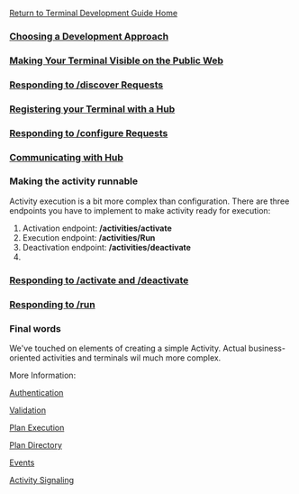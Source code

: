 
[Return to Terminal Development Guide Home](https://github.com/Fr8org/Fr8Core/blob/master/Docs/ForDevelopers/DevelopmentGuides/TerminalDevelopmentGuide.md)

### [Choosing a Development Approach](https://github.com/Fr8org/Fr8Core/blob/master/Docs/ForDevelopers/DevelopmentGuides/ChoosingADevelopmentApproach.md)


### [Making Your Terminal Visible on the Public Web](https://github.com/Fr8org/Fr8Core/blob/master/Docs/ForDevelopers/DevelopmentGuides/PublicVisibility.md)


### [Responding to /discover Requests](https://github.com/Fr8org/Fr8Core/blob/master/Docs/ForDevelopers/DevelopmentGuides/Guide-TerminalDiscovery.md)


### [Registering your Terminal with a Hub](https://github.com/Fr8org/Fr8Core/blob/master/Docs/ForDevelopers/DevelopmentGuides/Guide-TerminalRegistration.md)

### [Responding to /configure Requests](https://github.com/Fr8org/Fr8Core/blob/master/Docs/ForDevelopers/DevelopmentGuides/Guide-ActivityConfiguration.md)

### [Communicating with Hub](https://github.com/Fr8org/Fr8Core/blob/master/Docs/ForDevelopers/DevelopmentGuides/Guide-HubCommunication.md)

### Making the activity runnable

Activity execution is a bit more complex than configuration. There are three endpoints you have to implement to make activity ready for execution:
1. Activation endpoint: **/activities/activate**
2. Execution endpoint: **/activities/Run**
3. Deactivation endpoint: **/activities/deactivate**
4.
### [Responding to /activate and /deactivate](https://github.com/Fr8org/Fr8Core/blob/master/Docs/ForDevelopers/DevelopmentGuides/Guide-ActivateDeactivate.md)



### [Responding to /run](https://github.com/Fr8org/Fr8Core/blob/master/Docs/ForDevelopers/DevelopmentGuides/Guide-ActivityExecution.md)

### Final words
We've touched on elements of creating a simple Activity. Actual business-oriented activities and terminals wil much more complex.

More Information:

[Authentication](https://github.com/Fr8org/Fr8Core/blob/master/Docs/ForDevelopers/OperatingConcepts/Authorization/Home.md)

[Validation](https://github.com/Fr8org/Fr8Core/blob/master/Docs/ForDevelopers/OperatingConcepts/ActivitiesValidation.md)

[Plan Execution](https://github.com/Fr8org/Fr8Core/blob/master/Docs/ForDevelopers/OperatingConcepts/PlanExecution.md)

[Plan Directory](https://github.com/Fr8org/Fr8Core/blob/master/Docs/ForDevelopers/OperatingConcepts/PlanDirectory.md)

[Events](https://github.com/Fr8org/Fr8Core/blob/master/Docs/ForDevelopers/OperatingConcepts/Events.md)

[Activity Signaling](https://github.com/Fr8org/Fr8Core/blob/master/Docs/ForDevelopers/OperatingConcepts/Signaling.md)
